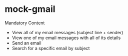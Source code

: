 # mock-gmail

Mandatory Content

* View all of my email messages (subject line + sender)
* View one of my email messages with all of its details
* Send an email
* Search for a specific email by subject